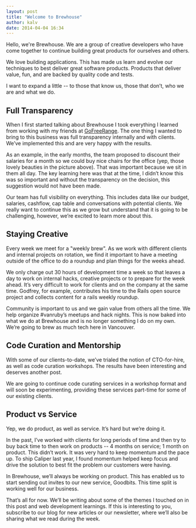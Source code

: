 ```yaml
---
layout: post
title: "Welcome to Brewhouse"
author: kalv
date: 2014-04-04 16:34
---
```


Hello, we're Brewhouse. We are a group of creative developers who have come together to continue building great products for ourselves and others.

We love building applications. This has made us learn and evolve our techniques to best deliver great software products. Products that deliver value, fun, and are backed by quality code and tests.

I want to expand a little -- to those that know us, those that don’t, who we are and what we do.

## Full Transparency

When I first started talking about Brewhouse I took everything I learned from working with my friends at [GoFreeRange](http://gofreerange.com). The one thing I wanted to bring to this business was full transparency internally and with cilents. We’ve implemented this and are very happy with the results.

As an example, in the early months, the team proposed to discount their salaries for a month so we could buy nice chairs for the office (yep, those lovely beauties in the picture above). That was important because we sit in them all day. The key learning here was that at the time, I didn’t know this was so important and without the transparency on the decision, this suggestion would not have been made.

Our team has full visibility on everything. This includes data like our budget, salaries, cashflow, cap table and conversations with potential clients. We really want to continue this as we grow but understand that it is going to be challenging, however, we’re excited to learn more about this.

## Staying Creative

Every week we meet for a "weekly brew". As we work with different clients and internal projects on rotation, we find it important to have a meeting outside of the office to do a roundup and plan things for the weeks ahead.

We only charge out 30 hours of development time a week so that leaves a day to work on internal hacks, creative projects or to prepare for the week ahead. It’s very difficult to work for clients and on the company at the same time. Godfrey, for example, contributes his time to the Rails open source project and collects content for a rails weekly roundup.

Community is important to us and we gain value from others all the time. We help organize #vanruby’s meetups and hack nights. This is now baked into what we do at Brewhouse and is no longer something I do on my own. We’re going to brew as much tech here in Vancouver.

## Code Curation and Mentorship

With some of our clients-to-date, we’ve trialed the notion of CTO-for-hire, as well as code curation workshops. The results have been interesting and deserves another post.

We are going to continue code curating services in a workshop format and will soon be experimenting, providing these services part-time for some of our existing clients.

## Product vs Service

Yep, we do product, as well as service. It’s hard but we’re doing it.

In the past, I’ve worked with clients for long periods of time and then try to buy back time to then work on products -- 4 months on service; 1 month on product. This didn’t work. It was very hard to keep momentum and the pace up. To ship Caliper last year, I found momentum helped keep focus and drive the solution to best fit the problem our customers were having. 

In Brewhouse, we’ll always be working on product. This has enabled us to start sending out invites to our new service, Goodbits. This time split is working well for our business.

That’s all for now. We’ll be writing about some of the themes I touched on in this post and web development learnings. If this is interesting to you, subscribe to our blog for new articles or our newsletter, where we’ll also be sharing what we read during the week.